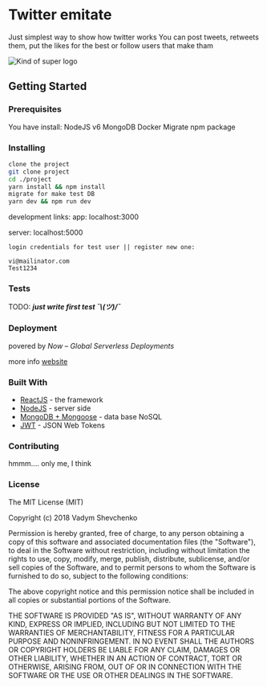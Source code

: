 # Twitter emitate

Just simplest way to show how twitter works
You can post tweets, retweets them, put the likes for the best or follow users that make tham

![Kind of super logo](http://hollywomen.com/freya/uploads/2014/07/twitter-logo-with-black-background.jpg)

## Getting Started

### Prerequisites

You have install:
NodeJS v6
MongoDB 
Docker
Migrate npm package

### Installing

```sh
clone the project
git clone project
cd ./project
yarn install && npm install
migrate for make test DB
yarn dev && npm run dev

```

development links:
app: localhost:3000

server: localhost:5000

```
login credentials for test user || register new one:

vi@mailinator.com
Test1234
```

### Tests

TODO: __*just write first test ¯\\_(ツ)_/¯*__

### Deployment

povered by *Now – Global Serverless Deployments*

more info [website](https://zeit.co/now)

### Built With

* [ReactJS](https://reactjs.org/) - the framework
* [NodeJS](https://nodejs.org/en/) - server side
* [MongoDB + Mongoose](https://www.mongodb.com/) - data base NoSQL
* [JWT](https://jwt.io/) - JSON Web Tokens

### Contributing

hmmm.... only me, I think

### License
 
The MIT License (MIT)

Copyright (c) 2018 Vadym Shevchenko

Permission is hereby granted, free of charge, to any person obtaining a copy of this software and associated documentation files (the "Software"), to deal in the Software without restriction, including without limitation the rights to use, copy, modify, merge, publish, distribute, sublicense, and/or sell copies of the Software, and to permit persons to whom the Software is furnished to do so, subject to the following conditions:

The above copyright notice and this permission notice shall be included in all copies or substantial portions of the Software.

THE SOFTWARE IS PROVIDED "AS IS", WITHOUT WARRANTY OF ANY KIND, EXPRESS OR IMPLIED, INCLUDING BUT NOT LIMITED TO THE WARRANTIES OF MERCHANTABILITY, FITNESS FOR A PARTICULAR PURPOSE AND NONINFRINGEMENT. IN NO EVENT SHALL THE AUTHORS OR COPYRIGHT HOLDERS BE LIABLE FOR ANY CLAIM, DAMAGES OR OTHER LIABILITY, WHETHER IN AN ACTION OF CONTRACT, TORT OR OTHERWISE, ARISING FROM, OUT OF OR IN CONNECTION WITH THE SOFTWARE OR THE USE OR OTHER DEALINGS IN THE SOFTWARE.